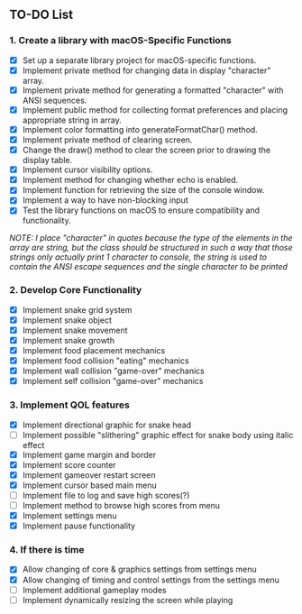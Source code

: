 ## TO-DO List

### 1. Create a library with macOS-Specific Functions
- [x] Set up a separate library project for macOS-specific functions.
- [x] Implement private method for changing data in display "character" array.
- [x] Implement private method for generating a formatted "character" with ANSI sequences.
- [x] Implement public method for collecting format preferences and placing appropriate string in array.
- [x] Implement color formatting into generateFormatChar() method.
- [x] Implement private method of clearing screen.
- [x] Change the draw() method to clear the screen prior to drawing the display table.
- [x] Implement cursor visibility options.
- [x] Implement method for changing whether echo is enabled.
- [x] Implement function for retrieving the size of the console window.
- [x] Implement a way to have non-blocking input
- [x] Test the library functions on macOS to ensure compatibility and functionality.

*NOTE: I place "character" in quotes because the type of the elements in the array are string, but the class should be structured in such a way that those strings only actually print 1 character to console, the string is used to contain the ANSI escape sequences and the single character to be printed*

### 2. Develop Core Functionality
- [x] Implement snake grid system
- [x] Implement snake object
- [x] Implement snake movement
- [x] Implement snake growth
- [x] Implement food placement mechanics
- [x] Implement food collision "eating" mechanics
- [x] Implement wall collision "game-over" mechanics
- [x] Implement self collision "game-over" mechanics

### 3. Implement QOL features
- [x] Implement directional graphic for snake head
- [ ] Implement possible "slithering" graphic effect for snake body using italic effect
- [x] Implement game margin and border
- [x] Implement score counter
- [x] Implement gameover restart screen
- [x] Implement cursor based main menu
- [ ] Implement file to log and save high scores(?)
- [ ] Implement method to browse high scores from menu
- [x] Implement settings menu
- [x] Implement pause functionality

### 4. If there is time
- [x] Allow changing of core & graphics settings from settings menu
- [x] Allow changing of timing and control settings from the settings menu
- [ ] Implement additional gameplay modes
- [ ] Implement dynamically resizing the screen while playing
